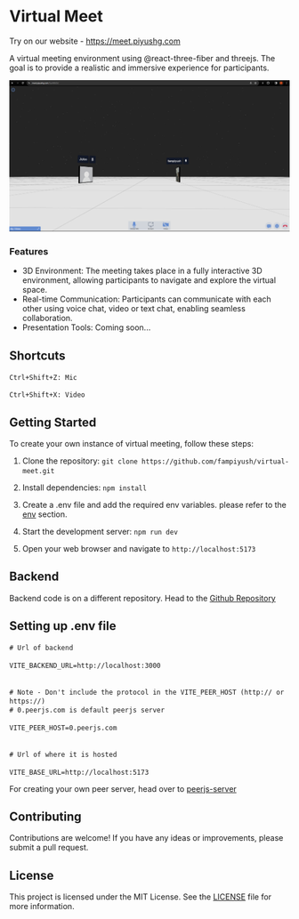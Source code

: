 # Virtual Meet

Try on our website - https://meet.piyushg.com

A virtual meeting environment using @react-three-fiber and threejs. The goal is to provide a realistic and immersive experience for participants.

![virtual-meet-img](/public/virtual-meet.png)

### Features

- 3D Environment: The meeting takes place in a fully interactive 3D environment, allowing participants to navigate and explore the virtual space.
- Real-time Communication: Participants can communicate with each other using voice chat, video or text chat, enabling seamless collaboration.
- Presentation Tools: Coming soon...

## Shortcuts
`Ctrl+Shift+Z: Mic`

`Ctrl+Shift+X: Video`

## Getting Started

To create your own instance of virtual meeting, follow these steps:

1. Clone the repository: `git clone https://github.com/fampiyush/virtual-meet.git`
2. Install dependencies: `npm install`
3. Create a .env file and add the required env variables. please refer to the [env](#setting-up-env-file) section.

4. Start the development server: `npm run dev`
5. Open your web browser and navigate to `http://localhost:5173`

## Backend
Backend code is on a different repository. Head to the [Github Repository](https://github.com/fampiyush/virtual-meet-backend.git)

## Setting up .env file
```
# Url of backend

VITE_BACKEND_URL=http://localhost:3000


# Note - Don't include the protocol in the VITE_PEER_HOST (http:// or https://)
# 0.peerjs.com is default peerjs server

VITE_PEER_HOST=0.peerjs.com


# Url of where it is hosted

VITE_BASE_URL=http://localhost:5173
```
For creating your own peer server, head over to [peerjs-server](https://github.com/peers/peerjs-server)

## Contributing

Contributions are welcome! If you have any ideas or improvements, please submit a pull request.

## License

This project is licensed under the MIT License. See the [LICENSE](LICENSE) file for more information.